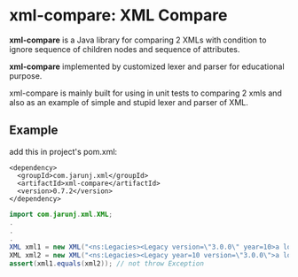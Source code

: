 # xml-compare: XML Compare

**xml-compare** is a Java library for comparing 2 XMLs with condition to ignore sequence of children nodes and sequence of attributes.


**xml-compare** implemented by customized lexer and parser for educational purpose.

xml-compare is mainly built for using in unit tests to comparing 2 xmls and also as an example of simple and stupid lexer and parser of XML.

## Example
add this in project's pom.xml:
```
<dependency>
  <groupId>com.jarunj.xml</groupId>
  <artifactId>xml-compare</artifactId>
  <version>0.7.2</version>
</dependency>
```

```java
import com.jarunj.xml.XML;
.
.
.
XML xml1 = new XML("<ns:Legacies><Legacy version=\"3.0.0\" year=10>a lot of them<Legacy><ns:Legacies>");
XML xml2 = new XML("<ns:Legacies><Legacy year=10 version=\"3.0.0\">a lot of them<Legacy><ns:Legacies>");
assert(xml1.equals(xml2)); // not throw Exception
```

